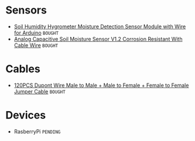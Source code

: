 # Sensors

  - [Soil Humidity Hygrometer Moisture Detection Sensor Module with Wire for Arduino](https://www.ebay.com/itm/122652292522) `BOUGHT`
  - [Analog Capacitive Soil Moisture Sensor V1.2 Corrosion Resistant With Cable Wire](https://www.ebay.com/itm/202321853501) `BOUGHT`

# Cables

  - [120PCS Dupont Wire Male to Male + Male to Female + Female to Female Jumper Cable](https://www.ebay.com/itm/112136497789) `BOUGHT`
  
# Devices

  - RasberryPi `PENDING`
